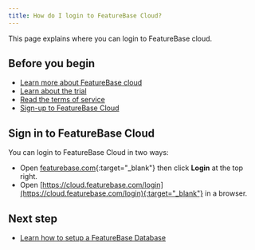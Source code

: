 ```yaml
---
title: How do I login to FeatureBase Cloud?
---
```


This page explains where you can login to FeatureBase cloud.

## Before you begin

* [Learn more about FeatureBase cloud](/cloud/cloud-introduction)
* [Learn about the trial](/cloud/cloud-introduction#cloud-trial)
* [Read the terms of service](https://www.featurebase.com/cloud-terms)
* [Sign-up to FeatureBase Cloud](/cloud/fbc-part1-signup)

## Sign in to FeatureBase Cloud

You can login to FeatureBase Cloud in two ways:

* Open [featurebase.com](https://www.featurebase.com/){:target="_blank"} then click **Login** at the top right.
* Open [https://cloud.featurebase.com/login](https://cloud.featurebase.com/login){:target="_blank"} in a browser.

## Next step

* [Learn how to setup a FeatureBase Database](/cloud/cloud-databases/cloud-db-manage)

